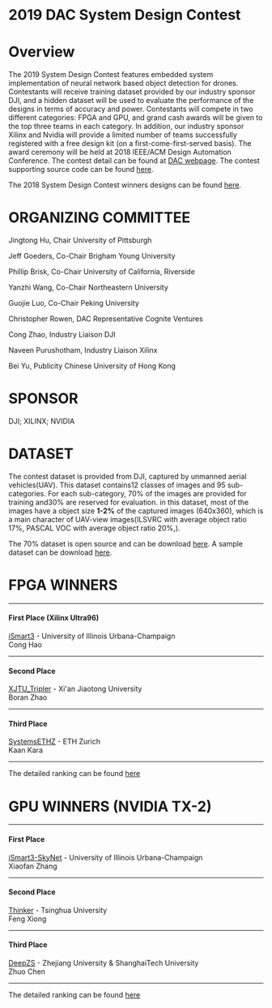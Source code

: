 # 2019 DAC System Design Contest
# Overview
The 2019 System Design Contest features embedded system implementation of neural network based object detection for drones. Contestants will receive training dataset provided by our industry sponsor DJI, and a hidden dataset will be used to evaluate the performance of the designs in terms of accuracy and power. Contestants will compete in two different categories: FPGA and GPU, and grand cash awards will be given to the top three teams in each category. In addition, our industry sponsor Xilinx and Nvidia will provide a limited number of teams successfully registered with a free design kit (on a first-come-first-served basis). The award ceremony will be held at 2018 IEEE/ACM Design Automation Conference. The contest detail can be found at [DAC webpage](http://www.cse.cuhk.edu.hk/~byu/2019-DAC-SDC/index.html "悬停显示"). The contest supporting source code can be found [here](https://github.com/jgoeders/dac_2019_contest "悬停显示").

The 2018 System Design Contest winners designs can be found [here](https://github.com/xyzxinyizhang/2018-DAC-System-Design-Contest/blob/master/README.md "悬停显示").
# ORGANIZING COMMITTEE 
Jingtong Hu, Chair
University of Pittsburgh

Jeff Goeders, Co-Chair
Brigham Young University

Phillip Brisk, Co-Chair
University of California, Riverside

Yanzhi Wang, Co-Chair
Northeastern University

Guojie Luo, Co-Chair
Peking University

Christopher Rowen, DAC Representative
Cognite Ventures

Cong Zhao, Industry Liaison
DJI

Naveen Purushotham, Industry Liaison
Xilinx

Bei Yu, Publicity
Chinese University of Hong Kong
# SPONSOR
DJI; XILINX; NVIDIA
# DATASET
The contest dataset is provided from DJI, captured by unmanned aerial vehicles(UAV).
This dataset contains12  classes  of  images  and  95  sub-categories.  For  each  sub-category,  70%  of  the  images  are  provided  for  training  and30%  are  reserved  for  evaluation.
in  this  dataset,  most  of  the  images  have a object size __1-2%__ of the captured images (640x360), which is a main character of UAV-view images(ILSVRC with average object ratio 17%, PASCAL VOC with average object ratio 20%,). 

The 70% dataset is open source and can be download [here](https://pitt.box.com/s/756141768nn92cj0dkfbg6dan17c4h4q "悬停显示").
A sample dataset can be download [here](https://pitt.box.com/s/cq6edt2zm99s1zwa37u56gctpk1qtgpa "悬停显示").

# FPGA WINNERS
***
#### First Place (Xilinx Ultra96)
[iSmart3](https://github.com/TomG008/SkyNet "悬停显示") - University of Illinois Urbana-Champaign  
Cong Hao
***
#### Second Place
[XJTU_Tripler](https://github.com "悬停显示") - Xi'an Jiaotong University  
Boran Zhao
***
#### Third Place
[SystemsETHZ](https://github.com "悬停显示") - ETH Zurich  
Kaan Kara
***
The detailed ranking can be found [here](http://www.cse.cuhk.edu.hk/~byu/2019-DAC-SDC/ranking.html#final "悬停显示")
# GPU WINNERS (NVIDIA TX-2)
***
#### First Place
[iSmart3-SkyNet](https://github.com/TomG008/SkyNet "悬停显示") - University of Illinois Urbana-Champaign   
Xiaofan Zhang
***
#### Second Place
[Thinker](https://github.com "悬停显示") - Tsinghua University  
Feng Xiong
***
#### Third Place
[DeepZS](https://github.com "悬停显示") - Zhejiang University & ShanghaiTech University  
Zhuo Chen
***
The detailed ranking can be found [here](http://www.cse.cuhk.edu.hk/~byu/2019-DAC-SDC/ranking.html#final "悬停显示")
